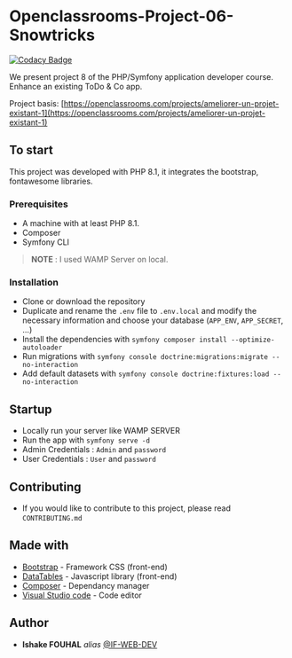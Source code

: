 # Openclassrooms-Project-06-Snowtricks

[![Codacy Badge](https://app.codacy.com/project/badge/Grade/44e220000b174e3c8df750ccdaaf8203)](https://app.codacy.com/gh/if-web-dev/Openclassrooms-Project-08-ToDo-List/dashboard?utm_source=gh&utm_medium=referral&utm_content=&utm_campaign=Badge_grade)

We present project 8 of the PHP/Symfony application developer course. Enhance an existing ToDo & Co app.

Project basis: [https://openclassrooms.com/projects/ameliorer-un-projet-existant-1](https://openclassrooms.com/projects/ameliorer-un-projet-existant-1)


## To start

This project was developed with PHP 8.1, it integrates the bootstrap, fontawesome libraries.

### Prerequisites

- A machine with at least PHP 8.1.
- Composer
- Symfony CLI
> **NOTE** : I used WAMP Server on local.

### Installation

- Clone or download the repository
- Duplicate and rename the `.env` file to `.env.local` and modify the necessary information and choose your database (`APP_ENV`, `APP_SECRET`, ...)
- Install the dependencies with `symfony composer install --optimize-autoloader`
- Run migrations with `symfony console doctrine:migrations:migrate --no-interaction`
- Add default datasets with `symfony console doctrine:fixtures:load --no-interaction`

## Startup

- Locally run your server like WAMP SERVER
- Run the app with `symfony serve -d`
- Admin Credentials : `Admin` and `password`
- User Credentials : `User` and `password`

## Contributing

- If you would like to contribute to this project, please read  `CONTRIBUTING.md`

## Made with

* [Bootstrap](https://getbootstrap.com/) - Framework CSS (front-end)
* [DataTables](https://datatables.net/) - Javascript library (front-end)
* [Composer](https://getcomposer.org/) - Dependancy manager
* [Visual Studio code](https://code.visualstudio.com/) - Code editor

## Author

* **Ishake FOUHAL** _alias_ [@IF-WEB-DEV](https://github.com/if-web-dev)
